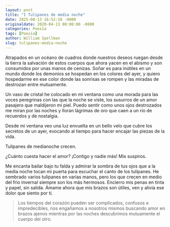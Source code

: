 ```yaml
---
layout: post
title: "I Tulipanes de media noche"
date: 2025-08-13 16:52:10 -0800
originaldate: 2020-04-13 00:00:00 -0800
categories: Poesía
tags: [Poesía]
author: William Spellman
slug: tulipanes-media-noche
---
```


Atrapados en un océano de cuadros donde nuestros deseos ruegan desde la tierra la salvación de estos cuerpos que ahora yacen en el abismo y son consumidos por unas manos de cenizas. Soñar es para inútiles en un mundo donde los demonios se hospedan en los colores del ayer, y quiero hospedarme en ese color donde las sonrisas se rompen y las miradas de destrozan entre mutuamente.

Un vaso de cristal he colocado en mi ventana como una morada para las voces peregrinas con las que la noche se viste, los susurros de un amor pasajero que maldijeron mi piel. Puedo sentir como unos ojos destrozados me miran por las noches y lloran lágrimas de oro que caen a un río de recuerdos y de nostalgia.

Desde mi ventana veo una luz envuelta en un bello velo que cubre los secretos de un ayer, evocando al tiempo para hacer encajar las piezas de la vida.

Tulipanes de medianoche crecen.

¿Cuánto cuesta hacer el amor? ¡Contigo y nadie más! Mis suspiros.

Me encanta bailar bajo tu falda y admirar la sombra de tus ojos que a la media noche tocan mi puerta para escuchar el canto de los tulipanes. He sembrado varios tulipanes en varias manos, pero los que crecen en medio del frio invernal siempre son los más hermosos. Encierro mis penas en tinta y papel, sin salida. Ámame ahora que mis brazos son útiles, ven y alivia ese dolor que siento por ti.

> Los tiempos del corazón pueden ser complicados, confusos e impredecibles, nos engañamos a nosotros mismos buscando amor en brazos ajenos mientras por las noches descubrimos mutuamente el cuerpo del otro.
